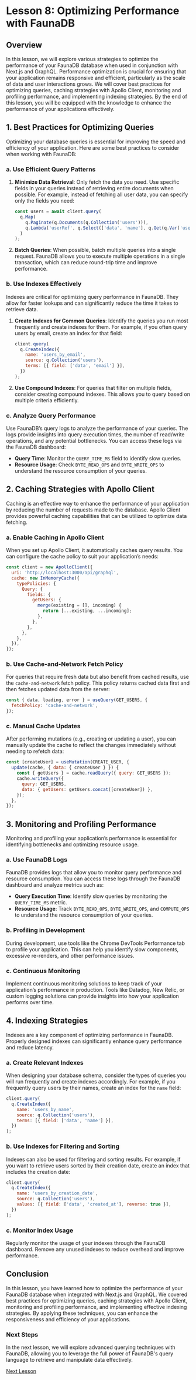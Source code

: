 # Lesson 8: Optimizing Performance with FaunaDB

## Overview

In this lesson, we will explore various strategies to optimize the performance of your FaunaDB database when used in conjunction with Next.js and GraphQL. Performance optimization is crucial for ensuring that your application remains responsive and efficient, particularly as the scale of data and user interactions grows. We will cover best practices for optimizing queries, caching strategies with Apollo Client, monitoring and profiling performance, and implementing indexing strategies. By the end of this lesson, you will be equipped with the knowledge to enhance the performance of your applications effectively.

## 1. Best Practices for Optimizing Queries

Optimizing your database queries is essential for improving the speed and efficiency of your application. Here are some best practices to consider when working with FaunaDB:

### a. Use Efficient Query Patterns

1. **Minimize Data Retrieval**: Only fetch the data you need. Use specific fields in your queries instead of retrieving entire documents when possible. For example, instead of fetching all user data, you can specify only the fields you need:

   ```javascript
   const users = await client.query(
     q.Map(
       q.Paginate(q.Documents(q.Collection('users'))),
       q.Lambda('userRef', q.Select(['data', 'name'], q.Get(q.Var('userRef'))))
     )
   );
   ```

2. **Batch Queries**: When possible, batch multiple queries into a single request. FaunaDB allows you to execute multiple operations in a single transaction, which can reduce round-trip time and improve performance.

### b. Use Indexes Effectively

Indexes are critical for optimizing query performance in FaunaDB. They allow for faster lookups and can significantly reduce the time it takes to retrieve data.

1. **Create Indexes for Common Queries**: Identify the queries you run most frequently and create indexes for them. For example, if you often query users by email, create an index for that field:

   ```javascript
   client.query(
     q.CreateIndex({
       name: 'users_by_email',
       source: q.Collection('users'),
       terms: [{ field: ['data', 'email'] }],
     })
   );
   ```

2. **Use Compound Indexes**: For queries that filter on multiple fields, consider creating compound indexes. This allows you to query based on multiple criteria efficiently.

### c. Analyze Query Performance

Use FaunaDB’s query logs to analyze the performance of your queries. The logs provide insights into query execution times, the number of read/write operations, and any potential bottlenecks. You can access these logs via the FaunaDB dashboard:

- **Query Time**: Monitor the `QUERY_TIME_MS` field to identify slow queries.
- **Resource Usage**: Check `BYTE_READ_OPS` and `BYTE_WRITE_OPS` to understand the resource consumption of your queries.

## 2. Caching Strategies with Apollo Client

Caching is an effective way to enhance the performance of your application by reducing the number of requests made to the database. Apollo Client provides powerful caching capabilities that can be utilized to optimize data fetching.

### a. Enable Caching in Apollo Client

When you set up Apollo Client, it automatically caches query results. You can configure the cache policy to suit your application’s needs:

```javascript
const client = new ApolloClient({
  uri: 'http://localhost:3000/api/graphql',
  cache: new InMemoryCache({
    typePolicies: {
      Query: {
        fields: {
          getUsers: {
            merge(existing = [], incoming) {
              return [...existing, ...incoming];
            },
          },
        },
      },
    },
  }),
});
```

### b. Use Cache-and-Network Fetch Policy

For queries that require fresh data but also benefit from cached results, use the `cache-and-network` fetch policy. This policy returns cached data first and then fetches updated data from the server:

```javascript
const { data, loading, error } = useQuery(GET_USERS, {
  fetchPolicy: 'cache-and-network',
});
```

### c. Manual Cache Updates

After performing mutations (e.g., creating or updating a user), you can manually update the cache to reflect the changes immediately without needing to refetch data:

```javascript
const [createUser] = useMutation(CREATE_USER, {
  update(cache, { data: { createUser } }) {
    const { getUsers } = cache.readQuery({ query: GET_USERS });
    cache.writeQuery({
      query: GET_USERS,
      data: { getUsers: getUsers.concat([createUser]) },
    });
  },
});
```

## 3. Monitoring and Profiling Performance

Monitoring and profiling your application’s performance is essential for identifying bottlenecks and optimizing resource usage.

### a. Use FaunaDB Logs

FaunaDB provides logs that allow you to monitor query performance and resource consumption. You can access these logs through the FaunaDB dashboard and analyze metrics such as:

- **Query Execution Time**: Identify slow queries by monitoring the `QUERY_TIME_MS` metric.
- **Resource Usage**: Track `BYTE_READ_OPS`, `BYTE_WRITE_OPS`, and `COMPUTE_OPS` to understand the resource consumption of your queries.

### b. Profiling in Development

During development, use tools like the Chrome DevTools Performance tab to profile your application. This can help you identify slow components, excessive re-renders, and other performance issues.

### c. Continuous Monitoring

Implement continuous monitoring solutions to keep track of your application’s performance in production. Tools like Datadog, New Relic, or custom logging solutions can provide insights into how your application performs over time.

## 4. Indexing Strategies

Indexes are a key component of optimizing performance in FaunaDB. Properly designed indexes can significantly enhance query performance and reduce latency.

### a. Create Relevant Indexes

When designing your database schema, consider the types of queries you will run frequently and create indexes accordingly. For example, if you frequently query users by their names, create an index for the `name` field:

```javascript
client.query(
  q.CreateIndex({
    name: 'users_by_name',
    source: q.Collection('users'),
    terms: [{ field: ['data', 'name'] }],
  })
);
```

### b. Use Indexes for Filtering and Sorting

Indexes can also be used for filtering and sorting results. For example, if you want to retrieve users sorted by their creation date, create an index that includes the creation date:

```javascript
client.query(
  q.CreateIndex({
    name: 'users_by_creation_date',
    source: q.Collection('users'),
    values: [{ field: ['data', 'created_at'], reverse: true }],
  })
);
```

### c. Monitor Index Usage

Regularly monitor the usage of your indexes through the FaunaDB dashboard. Remove any unused indexes to reduce overhead and improve performance.

## Conclusion

In this lesson, you have learned how to optimize the performance of your FaunaDB database when integrated with Next.js and GraphQL. We covered best practices for optimizing queries, caching strategies with Apollo Client, monitoring and profiling performance, and implementing effective indexing strategies. By applying these techniques, you can enhance the responsiveness and efficiency of your applications.

### Next Steps

In the next lesson, we will explore advanced querying techniques with FaunaDB, allowing you to leverage the full power of FaunaDB's query language to retrieve and manipulate data effectively.

[Next Lesson](./08_performance_optimization.md)